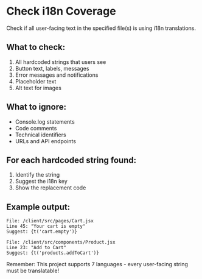# Check i18n Coverage

Check if all user-facing text in the specified file(s) is using i18n translations.

## What to check:
1. All hardcoded strings that users see
2. Button text, labels, messages
3. Error messages and notifications
4. Placeholder text
5. Alt text for images

## What to ignore:
- Console.log statements
- Code comments
- Technical identifiers
- URLs and API endpoints

## For each hardcoded string found:
1. Identify the string
2. Suggest the i18n key
3. Show the replacement code

## Example output:
```
File: /client/src/pages/Cart.jsx
Line 45: "Your cart is empty"
Suggest: {t('cart.empty')}

File: /client/src/components/Product.jsx  
Line 23: "Add to Cart"
Suggest: {t('products.addToCart')}
```

Remember: This project supports 7 languages - every user-facing string must be translatable!
